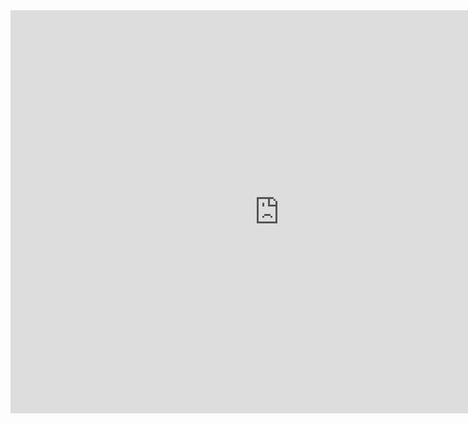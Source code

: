 




<iframe src="https://data.oecd.org/chart/6vmw" width="860" height="645" style="border: 0" mozallowfullscreen="true" webkitallowfullscreen="true" allowfullscreen="true"><a href="https://data.oecd.org/chart/6vmw" target="_blank">OECD Chart: General government debt, Total, % of GDP, Annual, 2018</a></iframe>
